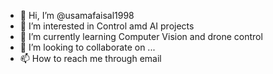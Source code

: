 - 👋 Hi, I’m @usamafaisal1998
- 👀 I’m interested in Control amd AI projects
- 🌱 I’m currently learning Computer Vision and drone control
- 💞️ I’m looking to collaborate on ...
- 📫 How to reach me through email

<!---
usamafaisal1998/usamafaisal1998 is a ✨ special ✨ repository because its `README.md` (this file) appears on your GitHub profile.
You can click the Preview link to take a look at your changes.
--->
